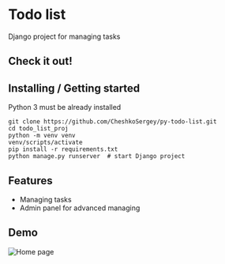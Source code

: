 # Todo list 
Django project for managing tasks

## Check it out!

## Installing / Getting started

Python 3 must be already installed
```shell
git clone https://github.com/CheshkoSergey/py-todo-list.git
cd todo_list_proj
python -m venv venv
venv/scripts/activate
pip install -r requirements.txt
python manage.py runserver  # start Django project
```
## Features
* Managing tasks
* Admin panel for advanced managing
## Demo
![Home page](https://prnt.sc/OCzulwW2Mwuq)
